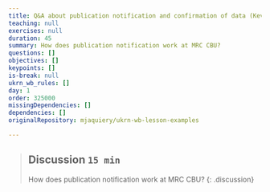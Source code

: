 ```yaml
---
title: Q&A about publication notification and confirmation of data (Kevin Symonds)
teaching: null
exercises: null
duration: 45
summary: How does publication notification work at MRC CBU?
questions: []
objectives: []
keypoints: []
is-break: null
ukrn_wb_rules: []
day: 1
order: 325000
missingDependencies: []
dependencies: []
originalRepository: mjaquiery/ukrn-wb-lesson-examples

---
```

> ## Discussion `15 min`
> How does publication notification work at MRC CBU?
{: .discussion}
